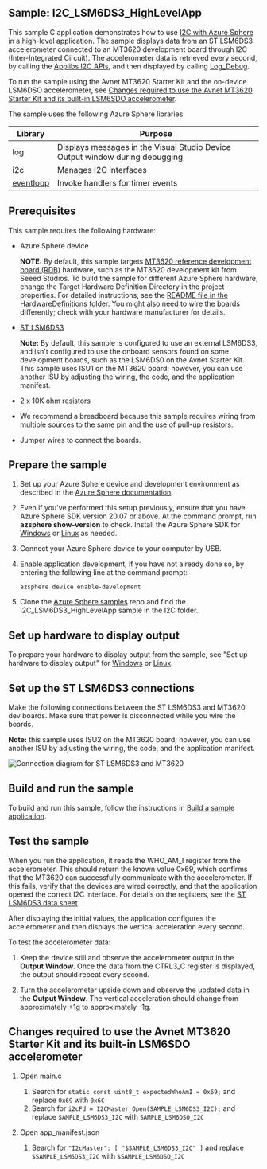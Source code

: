 ## Sample: I2C_LSM6DS3_HighLevelApp

This sample C application demonstrates how to use [I2C with Azure Sphere](https://docs.microsoft.com/azure-sphere/app-development/i2c) in a high-level application. The sample displays data from an ST LSM6DS3 accelerometer connected to an MT3620 development board through I2C (Inter-Integrated Circuit). The accelerometer data is retrieved every second, by calling the [Applibs I2C APIs](https://docs.microsoft.com/azure-sphere/reference/applibs-reference/applibs-i2c/i2c-overview), and then displayed by calling [Log_Debug](https://docs.microsoft.com/azure-sphere/reference/applibs-reference/applibs-log/function-log-debug).

To run the sample using the Avnet MT3620 Starter Kit and the on-device LSM6DSO accelerometer, see [Changes required to use the Avnet MT3620 Starter Kit and its built-in LSM6SDO accelerometer](). 

The sample uses the following Azure Sphere libraries:

|Library   |Purpose  |
|---------|---------|
|log     |  Displays messages in the Visual Studio Device Output window during debugging  |
|i2c    | Manages I2C interfaces |
| [eventloop](https://docs.microsoft.com/azure-sphere/reference/applibs-reference/applibs-eventloop/eventloop-overview) | Invoke handlers for timer events |

## Prerequisites

 This sample requires the following hardware:

- Azure Sphere device

   **NOTE:** By default, this sample targets [MT3620 reference development board (RDB)](https://docs.microsoft.com/azure-sphere/hardware/mt3620-reference-board-design) hardware, such as the MT3620 development kit from Seeed Studios. To build the sample for different Azure Sphere hardware, change the Target Hardware Definition Directory in the project properties. For detailed instructions, see the [README file in the HardwareDefinitions folder](../../../HardwareDefinitions/README.md). You might also need to wire the boards differently; check with your hardware manufacturer for details.

- [ST LSM6DS3](https://www.st.com/en/mems-and-sensors/lsm6ds3.html)

   **Note:** By default, this sample is configured to use an external LSM6DS3, and isn't configured to use the onboard sensors found on some development boards, such as the LSM6DS0 on the Avnet Starter Kit. This sample uses ISU1 on the MT3620 board; however, you can use another ISU by adjusting the wiring, the code, and the application manifest.

- 2 x 10K ohm resistors
- We recommend a breadboard because this sample requires wiring from multiple sources to the same pin and the use of pull-up resistors.
- Jumper wires to connect the boards.

## Prepare the sample

1. Set up your Azure Sphere device and development environment as described in the [Azure Sphere documentation](https://docs.microsoft.com/azure-sphere/install/overview).
1. Even if you've performed this setup previously, ensure that you have Azure Sphere SDK version 20.07 or above. At the command prompt, run **azsphere show-version** to check. Install the Azure Sphere SDK for [Windows](https://docs.microsoft.com/azure-sphere/install/install-sdk) or [Linux](https://docs.microsoft.com/azure-sphere/install/install-sdk-linux) as needed.
1. Connect your Azure Sphere device to your computer by USB.
1. Enable application development, if you have not already done so, by entering the following line at the command prompt:

   `azsphere device enable-development`
1. Clone the [Azure Sphere samples](https://github.com/Azure/azure-sphere-samples) repo and find the I2C_LSM6DS3_HighLevelApp sample in the I2C folder.

## Set up hardware to display output

To prepare your hardware to display output from the sample, see "Set up hardware to display output" for [Windows](https://docs.microsoft.com/azure-sphere/install/development-environment-windows#set-up-hardware-to-display-output) or [Linux](https://docs.microsoft.com/azure-sphere/install/development-environment-linux#set-up-hardware-to-display-output).

## Set up the ST LSM6DS3 connections

Make the following connections between the ST LSM6DS3 and MT3620 dev boards. Make sure that power is disconnected while you wire the boards.

**Note:** this sample uses ISU2 on the MT3620 board; however, you can use another ISU by adjusting the wiring, the code, and the application manifest.

![Connection diagram for ST LSM6DS3 and MT3620](./media/i2cwiring.png)

## Build and run the sample

To build and run this sample, follow the instructions in [Build a sample application](../../../BUILD_INSTRUCTIONS.md).

## Test the sample

When you run the application, it reads the WHO_AM_I register from the accelerometer. This should return the known value 0x69, which confirms that the MT3620 can successfully communicate with the accelerometer. If this fails, verify that the devices are wired correctly, and that the application opened the correct I2C interface. For details on the registers, see the [ST LSM6DS3 data sheet](https://www.st.com/resource/en/datasheet/lsm6ds3.pdf).

After displaying the initial values, the application configures the accelerometer and then displays the vertical acceleration every second.

To test the accelerometer data:

1. Keep the device still and observe the accelerometer output in the **Output Window**. Once the data from the CTRL3_C register is displayed, the output should repeat every second.

1. Turn the accelerometer upside down and observe the updated data in the **Output Window**. The vertical acceleration should change from approximately +1g to approximately -1g.

## Changes required to use the Avnet MT3620 Starter Kit and its built-in LSM6SDO accelerometer

1. Open main.c
    1. Search for `static const uint8_t expectedWhoAmI = 0x69;` and replace `0x69` with `0x6C`
    1. Search for `i2cFd = I2CMaster_Open(SAMPLE_LSM6DS3_I2C);` and replace `SAMPLE_LSM6DS3_I2C` with `SAMPLE_LSM6DSO_I2C`

1. Open app_manifest.json
    1. Search for `"I2cMaster": [ "$SAMPLE_LSM6DS3_I2C" ]` and replace `$SAMPLE_LSM6DS3_I2C` with `$SAMPLE_LSM6DSO_I2C`